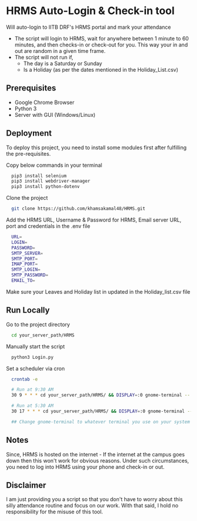 
# HRMS Auto-Login & Check-in tool

Will auto-login to IITB DRF's HRMS portal and mark your attendance

- The script will login to HRMS, wait for anywhere between 1 minute to 60 minutes, and then checks-in or check-out for you. This way your in and out are random in a given time frame.
- The script will not run if,
  - The day is a Saturday or Sunday
  - Is a Holiday (as per the dates mentioned in the Holiday_List.csv)


## Prerequisites

- Google Chrome Browser
- Python 3
- Server with GUI (Windows/Linux)


## Deployment

To deploy this project, you need to install some modules first after fulfilling the pre-requisites.

Copy below commands in your terminal

```bash
  pip3 install selenium
  pip3 install webdriver-manager
  pip3 install python-dotenv
```

Clone the project

```bash
  git clone https://github.com/khamsakamal48/HRMS.git
```

Add the HRMS URL, Username & Password for HRMS, Email server URL, port and credentials in the .env file

```bash
  URL=
  LOGIN=
  PASSWORD=
  SMTP_SERVER=
  SMTP_PORT=
  IMAP_PORT=
  SMTP_LOGIN=
  SMTP_PASSWORD=
  EMAIL_TO=
```
Make sure your Leaves and Holiday list in updated in the Holiday_list.csv file
## Run Locally

Go to the project directory

```bash
  cd your_server_path/HRMS
```

Manually start the script

```bash
  python3 Login.py
```

Set a scheduler via cron
```bash
  crontab -e

  # Run at 9:30 AM
  30 9 * * * cd your_server_path/HRMS/ && DISPLAY=:0 gnome-terminal -- /bin/sh -c "python3 Login.py"

  # Run at 5:30 AM
  30 17 * * * cd your_server_path/HRMS/ && DISPLAY=:0 gnome-terminal -- /bin/sh -c "python3 Login.py"

  ## Change gnome-terminal to whatever terminal you use on your system like XTerm, PuTTY, etc.
```
## Notes

Since, HRMS is hosted on the internet - If the internet at the campus goes down then this won't work for obvious reasons. Under such circumstances, you need to log into HRMS using your phone and check-in or out.

## Disclaimer
I am just providing you a script so that you don't have to worry about this silly attendance routine and focus on our work. With that said, I hold no responsibility for the misuse of this tool. 
